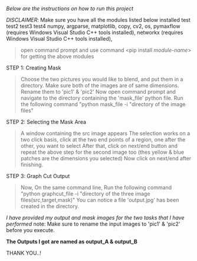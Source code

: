 *Below are the instructions on how to run this project*

*DISCLAIMER*: Make sure you have all the modules listed below installed
test
test2
test3
test4
numpy,
argparse,
matplotlib,
copy,
cv2,
os,
pymaxflow (requires Windows Visual Studio C++ tools installed),
networkx  (requires Windows Visual Studio C++ tools installed),

>open command prompt and use command <pip install *module-name*> for getting the above modules

STEP 1: Creating Mask

> Choose the two pictures you would like to blend, and put them in a directory.
> Make sure both of the images are of same dimensions.
> Rename them to 'pic1' & 'pic2'
> Now open command prompt and navigate to the directory containing the 'mask_file' python file. 
> Run the following command "python mask_file -i "directory of the image files"

STEP 2: Selecting the Mask Area

> A window containing the src image appears
> The selection works on a two click basis, click at the two end points of a region,
  one after the other, you want to select 
> After that, click on next/end button and repeat the above step for the second image too
  (thes yellow & blue patches are the dimensions you selected)
> Now click on next/end after finishing.

STEP 3: Graph Cut Output

> Now, On the same command line, 
  Run the following command "python graphcut_file -i "directory of the three image files(src,target,mask)"
> You can notice a file 'output.jpg' has been created in the directory. 

*I have provided my output and mask images for the two tasks that I have performed*
 note: Make sure to rename the input images to 'pic1' & 'pic2' before you execute.  
 
 **The Outputs I got are named as output_A & output_B**

THANK YOU..!

